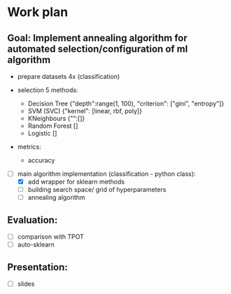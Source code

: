 # Work plan

## Goal: Implement annealing algorithm for automated  selection/configuration of ml algorithm
- prepare datasets 4x (classification) 
- selection 5 methods:
    - Decision Tree {"depth":range(1, 100), "criterion": ["gini", "entropy"]} 
    - SVM (SVC) {"kernel": [linear, rbf, poly]}
    - KNeighbours {"":[]}
    - Random Forest [] 
    - Logistic []
  
- metrics:
  -  accuracy

- [ ] main algorithm implementation (classification - python class):
  - [x] add wrapper for sklearn methods
  - [ ] building search space/ grid of hyperparameters 
  - [ ] annealing algorithm

## Evaluation:
- [ ] comparison with TPOT
- [ ] auto-sklearn

## Presentation:
- [ ] slides